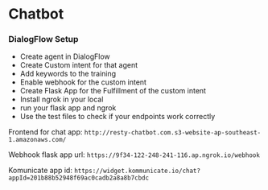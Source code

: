 
# Chatbot


### DialogFlow Setup
  - Create agent in DialogFlow
  - Create Custom intent for that agent
  - Add keywords to the training
  - Enable webhook for the custom intent
  - Create Flask App for the Fulfillment of the custom intent
  - Install ngrok in your local
  - run your flask app and ngrok
  - Use the test files to check if your endpoints work correctly

Frontend for chat app: `http://resty-chatbot.com.s3-website-ap-southeast-1.amazonaws.com/`

Webhook flask app url: `https://9f34-122-248-241-116.ap.ngrok.io/webhook` 

Komunicate app id: `https://widget.kommunicate.io/chat?appId=201b88b52948f69ac0cadb2a8a8b7cbdc`
